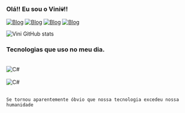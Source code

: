 ### Olá!! Eu sou o Vini💀!! 
[![Blog](https://img.shields.io/badge/Facebook-1877F2?style=for-the-badge&logo=facebook&logoColor=white)](https://www.facebook.com/profile.php?id=100010329047736)
[![Blog](https://img.shields.io/badge/Instagram-E4405F?style=for-the-badge&logo=instagram&logoColor=white)](https://www.instagram.com/vinizinn00/)
[![Blog](https://img.shields.io/badge/LinkedIn-0077B5?style=for-the-badge&logo=linkedin&logoColor=white)](https://www.linkedin.com/in/vinicius-maximo-150730211/)
[![Blog](https://img.shields.io/badge/Twitch-9146FF?style=for-the-badge&logo=twitch&logoColor=white)](https://www.twitch.tv/)


![Vini GitHub stats](https://github-readme-stats.vercel.app/api?username=ViniMaximo&show_icons=true&theme=onedark)

### Tecnologias que uso no meu dia.

<div style="display: incline_block"><br/>
  <img align="center" alt="C#" src="https://img.shields.io/badge/C%23-239120?style=for-the-badge&logo=c-sharp&logoColor=white" / >
  <div>
<div style="display: incline_block"><br/>
  <img align="center" alt="C#" src="https://img.shields.io/badge/MySQL-00000F?style=for-the-badge&logo=mysql&logoColor=white" / >
  <div><br/>
    
    Se tornou aparentemente óbvio que nossa tecnologia excedeu nossa humanidade
    
    

